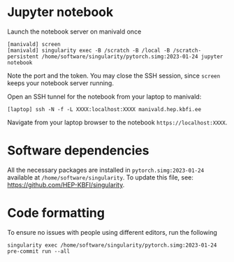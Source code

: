 # Jupyter notebook

Launch the notebook server on manivald once
```
[manivald] screen
[manivald] singularity exec -B /scratch -B /local -B /scratch-persistent /home/software/singularity/pytorch.simg:2023-01-24 jupyter notebook
```
Note the port and the token. You may close the SSH session, since `screen` keeps your notebook server running.

Open an SSH tunnel for the notebook from your laptop to manivald:
```
[laptop] ssh -N -f -L XXXX:localhost:XXXX manivald.hep.kbfi.ee
```

Navigate from your laptop browser to the notebook `https://localhost:XXXX`.


# Software dependencies

All the necessary packages are installed in `pytorch.simg:2023-01-24` available at `/home/software/singularity`.
To update this file, see: https://github.com/HEP-KBFI/singularity.


# Code formatting

To ensure no issues with people using different editors, run the following
```
singularity exec /home/software/singularity/pytorch.simg:2023-01-24 pre-commit run --all
```
